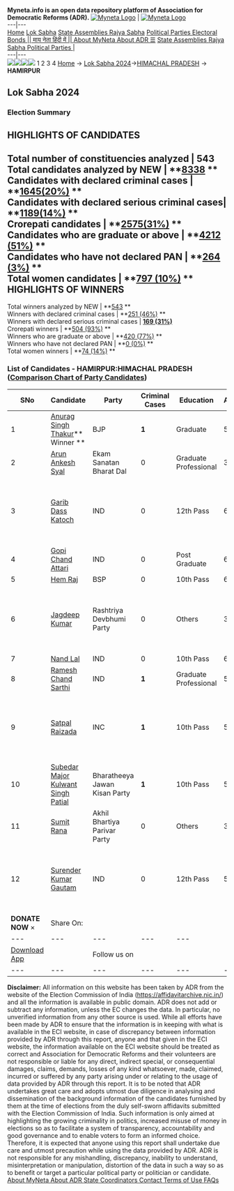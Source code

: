 **Myneta.info is an open data repository platform of Association for Democratic Reforms (ADR).**
[![Myneta Logo](https://www.myneta.info/lib/img/myneta-logo.png)](https://www.myneta.info/) | [![Myneta Logo](https://www.myneta.info/lib/img/adr-logo.png)](https://adrindia.org)  
---|---  
[Home](https://www.myneta.info/) [Lok Sabha](https://www.myneta.info/#ls "Lok Sabha") [ State Assemblies ](https://www.myneta.info/#sa "State Assemblies") [Rajya Sabha](https://www.myneta.info/#rs "Rajya Sabha") [Political Parties ](https://www.myneta.info/party "Political Parties") [ Electoral Bonds ](https://www.myneta.info/electoral_bonds "Electoral Bonds") [ || माय नेता हिंदी में || ](https://translate.google.co.in/translate?prev=hp&hl=en&js=y&u=www.myneta.info&sl=en&tl=hi&history_state0=) [ About MyNeta ](https://adrindia.org/content/about-myneta) [ About ADR ](https://adrindia.org/about-adr/who-we-are) [☰](javascript:void\(0\))
[ State Assemblies ](https://www.myneta.info/#sa "State Assemblies") [ Rajya Sabha ](https://www.myneta.info/#rs "Rajya Sabha") [ Political Parties ](https://www.myneta.info/party "Political Parties")
|   
---|---  
![](https://www.myneta.info/lib/img/banner/banner-1.png)![](https://www.myneta.info/lib/img/banner/banner-2.png)![](https://www.myneta.info/lib/img/banner/banner-3.png)![](https://www.myneta.info/lib/img/banner/banner-4.png)
1  2  3  4 
[Home](https://www.myneta.info/) → [Lok Sabha 2024](https://www.myneta.info/LokSabha2024/)→[HIMACHAL PRADESH](https://www.myneta.info/LokSabha2024/index.php?action=show_constituencies&state_id=13) → **HAMIRPUR**
### 
## Lok Sabha 2024
###  Election Summary 
HIGHLIGHTS OF CANDIDATES  
---  
Total number of constituencies analyzed |  543   
Total candidates analyzed by NEW | **[8338](https://www.myneta.info/LokSabha2024/index.php?action=summary&subAction=candidates_analyzed&sort=candidate#summary) **  
Candidates with declared criminal cases | **[1645(20%)](https://www.myneta.info/LokSabha2024/index.php?action=summary&subAction=crime&sort=candidate#summary) **  
Candidates with declared serious criminal cases| **[1189(14%)](https://www.myneta.info/LokSabha2024/index.php?action=summary&subAction=serious_crime&sort=candidate#summary) **  
Crorepati candidates | **[2575(31%)](https://www.myneta.info/LokSabha2024/index.php?action=summary&subAction=crorepati&sort=candidate#summary) **  
Candidates who are graduate or above | **[4212 (51%)](https://www.myneta.info/LokSabha2024/index.php?action=summary&subAction=education&sort=candidate#summary) **  
Candidates who have not declared PAN | **[264 (3%)](https://www.myneta.info/LokSabha2024/index.php?action=summary&subAction=without_pan&sort=candidate#summary) **  
Total women candidates | **[797 (10%)](https://www.myneta.info/LokSabha2024/index.php?action=summary&subAction=women_candidate&sort=candidate#summary) **  
HIGHLIGHTS OF WINNERS  
---  
Total winners analyzed by NEW | **[543](https://www.myneta.info/LokSabha2024/index.php?action=summary&subAction=winner_analyzed&sort=candidate#summary) **  
Winners with declared criminal cases | **[251 (46%)](https://www.myneta.info/LokSabha2024/index.php?action=summary&subAction=winner_crime&sort=candidate#summary) **  
Winners with declared serious criminal cases | **[169 (31%)](https://www.myneta.info/LokSabha2024/index.php?action=summary&subAction=winner_serious_crime&sort=candidate#summary)**  
Crorepati winners | **[504 (93%)](https://www.myneta.info/LokSabha2024/index.php?action=summary&subAction=winner_crorepati&sort=candidate#summary) **  
Winners who are graduate or above | **[420 (77%)](https://www.myneta.info/LokSabha2024/index.php?action=summary&subAction=winner_education&sort=candidate#summary) **  
Winners who have not declared PAN | **[0 (0%)](https://www.myneta.info/LokSabha2024/index.php?action=summary&subAction=winner_without_pan&sort=candidate#summary) **  
Total women winners | **[74 (14%)](https://www.myneta.info/LokSabha2024/index.php?action=summary&subAction=winner_women&sort=candidate#summary) **  
### List of Candidates - HAMIRPUR:HIMACHAL PRADESH ([Comparison Chart of Party Candidates](https://www.myneta.info/LokSabha2024/comparisonchart.php?constituency_id=153))
SNo | Candidate| Party| Criminal Cases| Education| Age| Total Assets| Liabilities  
---|---|---|---|---|---|---|---  
1  | [Anurag Singh Thakur](https://www.myneta.info/LokSabha2024/candidate.php?candidate_id=8760)** Winner ** | BJP | **1** | Graduate| 50 | Rs 12,26,63,406 ~ 12 Crore+ | Rs 1,43,74,994 ~ 1 Crore+  
2  | [Arun Ankesh Syal](https://www.myneta.info/LokSabha2024/candidate.php?candidate_id=8835) | Ekam Sanatan Bharat Dal | 0 | Graduate Professional| 34 | Rs 42,601 ~ 42 Thou+ | Rs 45,040 ~ 45 Thou+  
3  | [Garib Dass Katoch](https://www.myneta.info/LokSabha2024/candidate.php?candidate_id=8836) | IND | 0 | 12th Pass| 66 | ![](https://myneta.info/image_v2.php?myneta_folder=LokSabha2024&candidate_id=8836&col=ta) | ![](https://myneta.info/image_v2.php?myneta_folder=LokSabha2024&candidate_id=8836&col=lia)  
4  | [Gopi Chand Attari](https://www.myneta.info/LokSabha2024/candidate.php?candidate_id=8837) | IND | 0 | Post Graduate| 69 | Rs 5,38,000 ~ 5 Lacs+ | Rs 0 ~   
5  | [Hem Raj](https://www.myneta.info/LokSabha2024/candidate.php?candidate_id=8838) | BSP | 0 | 10th Pass| 62 | Rs 64,36,836 ~ 64 Lacs+ | Rs 0 ~   
6  | [Jagdeep Kumar](https://www.myneta.info/LokSabha2024/candidate.php?candidate_id=8833) | Rashtriya Devbhumi Party | 0 | Others| 38 | ![](https://myneta.info/image_v2.php?myneta_folder=LokSabha2024&candidate_id=8833&col=ta) | ![](https://myneta.info/image_v2.php?myneta_folder=LokSabha2024&candidate_id=8833&col=lia)  
7  | [Nand Lal](https://www.myneta.info/LokSabha2024/candidate.php?candidate_id=8832) | IND | 0 | 10th Pass| 65 | Rs 1,23,28,900 ~ 1 Crore+ | Rs 3,50,000 ~ 3 Lacs+  
8  | [Ramesh Chand Sarthi](https://www.myneta.info/LokSabha2024/candidate.php?candidate_id=8839) | IND | **1** | Graduate Professional| 50 | Rs 64,97,932 ~ 64 Lacs+ | Rs 0 ~   
9  | [Satpal Raizada](https://www.myneta.info/LokSabha2024/candidate.php?candidate_id=8761) | INC | **1** | 10th Pass| 53 | ![](https://myneta.info/image_v2.php?myneta_folder=LokSabha2024&candidate_id=8761&col=ta) | ![](https://myneta.info/image_v2.php?myneta_folder=LokSabha2024&candidate_id=8761&col=lia)  
10  | [Subedar Major Kulwant Singh Patial](https://www.myneta.info/LokSabha2024/candidate.php?candidate_id=8834) | Bharatheeya Jawan Kisan Party | **1** | 10th Pass| 56 | Rs 1,89,66,000 ~ 1 Crore+ | Rs 13,50,000 ~ 13 Lacs+  
11  | [Sumit Rana](https://www.myneta.info/LokSabha2024/candidate.php?candidate_id=8830) | Akhil Bhartiya Parivar Party | 0 | Others| 32 | Rs 24,25,000 ~ 24 Lacs+ | Rs 55,00,000 ~ 55 Lacs+  
12  | [Surender Kumar Gautam](https://www.myneta.info/LokSabha2024/candidate.php?candidate_id=8831) | IND | 0 | 12th Pass| 53 | ![](https://myneta.info/image_v2.php?myneta_folder=LokSabha2024&candidate_id=8831&col=ta) | ![](https://myneta.info/image_v2.php?myneta_folder=LokSabha2024&candidate_id=8831&col=lia)  
|  **DONATE NOW** × |  Share On:  | [](https://api.whatsapp.com/send?text=https%3A%2F%2Fmyneta.info%2Fpunjab2022%2Findex.php%3Faction%3Dshow_constituencies%26state_id%3D19) | [](https://www.facebook.com/sharer/sharer.php?u=https%3A%2F%2Fmyneta.info%2Fpunjab2022%2Findex.php%3Faction%3Dshow_constituencies%26state_id%3D19) | [](https://twitter.com/share?url=https%3A%2F%2Fmyneta.info%2Fpunjab2022%2Findex.php%3Faction%3Dshow_constituencies%26state_id%3D19)  
---|---|---|---|---  
| [ Download App ](https://play.google.com/store/apps/details?id=com.webrosoft.myneta1&pcampaignid=pcampaignidMKT-Other-global-all-co-prtnr-py-PartBadge-Mar2515-1) | [](https://play.google.com/store/apps/details?id=com.webrosoft.myneta1&pcampaignid=pcampaignidMKT-Other-global-all-co-prtnr-py-PartBadge-Mar2515-1) |  Follow us on  | [](https://www.facebook.com/adrindia.org/) | [](https://twitter.com/adrspeaks) | [](https://groups.google.com/g/national-election-watch?hl=en&pli=1) | [](https://www.instagram.com/adrspeaks/) | [](https://www.youtube.com/user/adrspeaks) | [](https://sharechat.com/profile/adrspeaks)  
---|---|---|---|---|---|---|---|---  
**Disclaimer:** All information on this website has been taken by ADR from the website of the Election Commission of India (https://affidavitarchive.nic.in/) and all the information is available in public domain. ADR does not add or subtract any information, unless the EC changes the data. In particular, no unverified information from any other source is used. While all efforts have been made by ADR to ensure that the information is in keeping with what is available in the ECI website, in case of discrepancy between information provided by ADR through this report, anyone and that given in the ECI website, the information available on the ECI website should be treated as correct and Association for Democratic Reforms and their volunteers are not responsible or liable for any direct, indirect special, or consequential damages, claims, demands, losses of any kind whatsoever, made, claimed, incurred or suffered by any party arising under or relating to the usage of data provided by ADR through this report. It is to be noted that ADR undertakes great care and adopts utmost due diligence in analysing and dissemination of the background information of the candidates furnished by them at the time of elections from the duly self-sworn affidavits submitted with the Election Commission of India. Such information is only aimed at highlighting the growing criminality in politics, increased misuse of money in elections so as to facilitate a system of transparency, accountability and good governance and to enable voters to form an informed choice. Therefore, it is expected that anyone using this report shall undertake due care and utmost precaution while using the data provided by ADR. ADR is not responsible for any mishandling, discrepancy, inability to understand, misinterpretation or manipulation, distortion of the data in such a way so as to benefit or target a particular political party or politician or candidate. 
[ About MyNeta ](https://adrindia.org/content/about-myneta) [ About ADR ](https://adrindia.org/about-adr/who-we-are) [ State Coordinators ](https://adrindia.org/about-adr/state-coordinators) [ Contact ](https://adrindia.org/contact-us) [ Terms of Use ](https://adrindia.org/content/adr-terms-use) [ FAQs ](https://adrindia.org/content/faqs)
